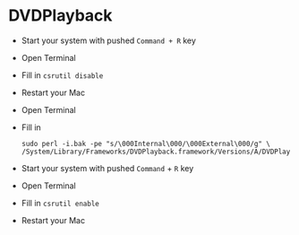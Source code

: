 # DVDPlayback

-   Start your system with pushed `Command + R` key
-   Open Terminal
-   Fill in `csrutil disable`
-   Restart your Mac
-   Open Terminal
-   Fill in


    	sudo perl -i.bak -pe "s/\000Internal\000/\000External\000/g" \ /System/Library/Frameworks/DVDPlayback.framework/Versions/A/DVDPlayback;

-   Start your system with pushed `Command` + `R` key
-   Open Terminal
-   Fill in `csrutil enable`
-   Restart your Mac
